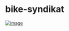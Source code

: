 # bike-syndikat

[![image](https://github.com/user-attachments/assets/f324e761-6be0-48fd-8952-911cc30ad055)](https://alejandrofsevilla.github.io/bike-syndikat/)

